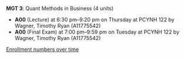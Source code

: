 **MGT 3**: Quant Methods in Business (4 units)

- **A00** (Lecture) at 6:30 pm–9:20 pm on Thursday at PCYNH 122 by Wagner, Timothy Ryan (A11775542)
- **A00** (Final Exam) at 7:00 pm–9:59 pm on Tuesday at PCYNH 122 by Wagner, Timothy Ryan (A11775542)

[Enrollment numbers over time](./MGT3.tsv)
